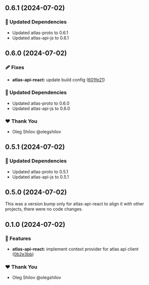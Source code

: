 ## 0.6.1 (2024-07-02)


### 🧱 Updated Dependencies

- Updated atlas-proto to 0.6.1
- Updated atlas-api-js to 0.6.1

## 0.6.0 (2024-07-02)


### 🩹 Fixes

- **atlas-api-react:** update build config ([601fe21](https://github.com/redpill-research/atlas-js-client/commit/601fe21))


### 🧱 Updated Dependencies

- Updated atlas-proto to 0.6.0
- Updated atlas-api-js to 0.6.0


### ❤️  Thank You

- Oleg Shilov @olegshilov

## 0.5.1 (2024-07-02)


### 🧱 Updated Dependencies

- Updated atlas-proto to 0.5.1
- Updated atlas-api-js to 0.5.1

## 0.5.0 (2024-07-02)

This was a version bump only for atlas-api-react to align it with other projects, there were no code changes.

## 0.1.0 (2024-07-02)


### 🚀 Features

- **atlas-api-react:** implement context provider for atlas api client ([0b2e3bb](https://github.com/redpill-research/atlas-js-client/commit/0b2e3bb))


### ❤️  Thank You

- Oleg Shilov @olegshilov